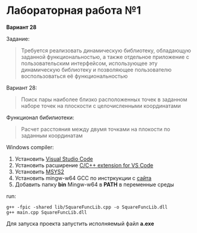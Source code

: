 # Лабораторная работа №1
**Вариант 28**

Задание:
> Требуется реализовать динамическую библиотеку,
обладающую заданной функциональностью, а также отдельное
приложение с пользовательским интерфейсом, использующее эту
динамическую библиотеку и позволяющее пользователю
воспользоваться её функциональностью

Вариант 28:
> Поиск пары наиболее близко расположенных точек в заданном 
наборе точек на плоскости с целочисленными координатами

Функционал бибилиотеки:
> Расчет расстояния между двумя точками на плокости по
заданным координатам

Windows compiler:

1. Установить [Visual Studio Code](https://code.visualstudio.com/download)
2. Установить расширение [C/C++ extension for VS Code](https://marketplace.visualstudio.com/items?itemName=ms-vscode.cpptools)
3. Установить [MSYS2](https://github.com/msys2/msys2-installer/releases/download/2021-06-04/msys2-x86_64-20210604.exe)
4. Установить mingw-w64 GCC по инстркукции с [сайта](https://www.msys2.org/) 
5. Добавить папку **bin** Mingw-w64 в **PATH** в переменные среды


run:
```
g++ -fpic -shared lib/SquareFuncLib.cpp -o SquareFuncLib.dll
g++ main.cpp SquareFuncLib.dll
```

Для запуска проекта запустить исполняемый файл **a.exe**
